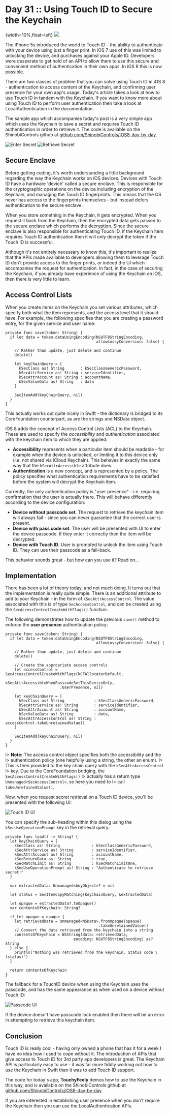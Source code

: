 # Day 31 :: Using Touch ID to Secure the Keychain

{width=10%,float=left}
![](images/31/thumbnail.png)

The iPhone 5s introduced the world to Touch ID - the ability to authenticate
with your device using just a finger print. In iOS 7 use of this was limited to
unlocking the device, and purchases against your Apple ID. Developers were
desperate to get hold of an API to allow them to use this secure and convenient
method of authentication in their own apps. In iOS 8 this is now possible.

There are two classes of problem that you can solve using Touch ID in iOS 8 -
authentication to access content of the Keychain, and confirming user presence
for your own app's usage. Today's article takes a look at how to use Touch ID in
tandem with the Keychain. If you want to know more about using Touch ID to
perform user authentication then take a look at LocalAuthentication in the
documentation.

The sample app which accompanies today's post is a very simple app which uses
the Keychain to save a secret and requires Touch ID authentication in order to
retrieve it. The code is available on the ShinobiControls github at
[github.com/ShinobiControls/iOS8-day-by-day](https://github.com/ShinobiControls/iOS8-day-by-day).

![Enter Secret](images/31/enter_secret.png)
![Retrieve Secret](images/31/retrieve_secret.png)

## Secure Enclave

Before getting coding, it's worth understanding a little background regarding
the way the Keychain works on iOS devices. Devices with Touch ID have a hardware
'device' called a secure enclave. This is responsible for the cryptographic
operations on the device including encryption of the Keychain, and managing the
Touch ID fingerprints. This means that the OS never has access to the
fingerprints themselves - but instead defers authentication to the secure
enclave.

When you store something in the Keychain, it gets encrypted. When you request it
back from the Keychain, then the encrypted data gets passed to the secure
enclave which performs the decryption. Since the secure enclave is also
responsible for authenticating Touch ID, if the Keychain item requires Touch ID
authentication then it will only decrypt the token if the Touch ID is
successful.

Although it's not entirely necessary to know this, it's important to realize
that the APIs made available to developers allowing them to leverage Touch ID
don't provide access to the finger prints, or indeed the UI which accompanies
the request for authentication. In fact, in the case of securing the Keychain,
if you already have experience of using the Keychain on iOS, then there is very
little to learn.

## Access Control Lists

When you create items on the Keychain you set various attributes, which specify
both what the item represents, and the access level that it should have. For
example, the following specifies that you are creating a password entry, for the
given service and user name:

    private func save(token: String) {
      if let data = token.dataUsingEncoding(NSUTF8StringEncoding,
                                            allowLossyConversion: false) {
        
        // Rather than update, just delete and continue
        delete()
                
        let keyChainQuery = [
          kSecClass as! String       : kSecClassGenericPassword,
          kSecAttrService as! String : serviceIdentifier,
          kSecAttrAccount as! String : accountName,
          kSecValueData as! String   : data
        ]
        
        SecItemAdd(keyChainQuery, nil)
      }
    }

This actually works out quite nicely in Swift - the dictionary is bridged to its
CoreFoundation counterpart, as are the strings and NSData object.

iOS 8 adds the concept of Access Control Lists (ACL) to the Keychain. These are
used to specify the _accessibility_ and _authentication_ associated with the
keychain item to which they are applied:

- __Accessibility__ represents when a particular item should be readable - for
example when the device is unlocked, or limiting it to this device only (i.e.
not shared via iCloud Keychain). This behaves in exactly the same way that the
`kSecAttrAccessible` attribute does.
- __Authentication__ is a new concept, and is represented by a policy. The
policy specifies what authentication requirements have to be satisfied before
the system will decrypt the Keychain item.

Currently, the only authentication policy is "user presence" - i.e. requiring
confirmation that the user is actually there. This will behave differently
according to the device configuration:

- __Device without passcode set__. The request to retrieve the keychain item
will always fail - since you can never guarantee that the correct user is
present.
- __Device with pass code set__. The user will be presented with UI to enter the
device passcode. If they enter it correctly then the item will be decrypted.
- __Device with Touch ID__. User is prompted to unlock the item using Touch ID.
They can use their passcode as a fall-back.

This behavior sounds great - but how can you use it? Read on...

## Implementation

There has been a lot of theory today, and not much doing. It turns out that the
implementation is really quite simple. There is an additional attribute to add
to your Keychain - in the form of `kSecAttrAccessControl`. The value associated
with this is of type `SecAccessControl`, and can be created using the
`SecAccessControlCreateWithFlags()` function.

The following demonstrates how to update the previous `save()` method to enforce
the __user presence__ authentication policy:

    private func save(token: String) {
      if let data = token.dataUsingEncoding(NSUTF8StringEncoding,
                                            allowLossyConversion: false) {
        
        // Rather than update, just delete and continue
        delete()
        
        // Create the appropriate access controls
        let accessControl = SecAccessControlCreateWithFlags(kCFAllocatorDefault,
                            kSecAttrAccessibleWhenPasscodeSetThisDeviceOnly,
                            .UserPresence, nil)
        
        let keyChainQuery = [
          kSecClass as! String             : kSecClassGenericPassword,
          kSecAttrService as! String       : serviceIdentifier,
          kSecAttrAccount as! String       : accountName,
          kSecValueData as! String         : data,
          kSecAttrAccessControl as! String : accessControl.takeUnretainedValue()
        ]
        
        SecItemAdd(keyChainQuery, nil)
      }
    }

I> __Note:__ The access control object specifies both the accessibility and the
I> authentication policy (one helpfully using a string, the other an enum).
I> This is then provided to the key chain query with the `kSecAttrAccessControl`
I> key. Due to the CoreFoundation bridging, the `SecAccessControlCreateWithFlags()`
I> actually has a return type `Unmanaged<SecAccessControl>`, so here you need to
I> call `takeUnretainedValue()`.

Now, when you request secret retrieval on a Touch ID device, you'll be presented
with the following UI:

![Touch ID UI](images/31/touch_id_ui.png)

You can specify the sub-heading within this dialog using the 
`kSecUseOperationPrompt` key in the retrieval query:

    private func load() -> String? {
      let keyChainQuery = [
        kSecClass as! String              : kSecClassGenericPassword,
        kSecAttrService as! String        : serviceIdentifier,
        kSecAttrAccount as! String        : accountName,
        kSecReturnData as! String         : true,
        kSecMatchLimit as! String         : kSecMatchLimitOne,
        kSecUseOperationPrompt as! String : "Authenticate to retrieve secret!"
      ]
      
      var extractedData: Unmanaged<AnyObject>? = nil
      
      let status = SecItemCopyMatching(keyChainQuery, &extractedData)
      
      let opaque = extractedData?.toOpaque()
      var contentsOfKeychain: String?
      
      if let opaque = opaque {
        let retrievedData = Unmanaged<NSData>.fromOpaque(opaque)
                                             .takeUnretainedValue()
        // Convert the data retrieved from the keychain into a string
        contentsOfKeychain = NSString(data: retrievedData,
                                  encoding: NSUTF8StringEncoding) as? String
      } else {
        println("Nothing was retrieved from the keychain. Status code \(status)")
      }
      
      return contentsOfKeychain
    }

The fallback for a TouchID device when using the Keychain uses the passcode, and
has the same appearance as when used on a device without Touch ID:

![Passcode UI](images/31/passcode_ui.png)

If the device doesn't have passcode lock enabled then there will be an error in
attempting to retrieve this keychain item.

## Conclusion

Touch ID is really cool - having only owned a phone that has it for a week I
have no idea how I used to cope without it. The introduction of APIs that give
access to Touch ID for 3rd party app developers is great. The Keychain API is
particularly easy to use - it was far more fiddly working out how to use the
Keychain in Swift than it was to add Touch ID support.

The code for today's app, __TouchyFeely__ demos how to use the Keychain in this
way, and is available on the ShinobiControls github at
[github.com/ShinobiControls/iOS8-day-by-day](https://github.com/ShinobiControls/iOS8-day-by-day).

If you are interested in establishing user presence when you don't require the
Keychain then you can use the LocalAuthentication APIs.
